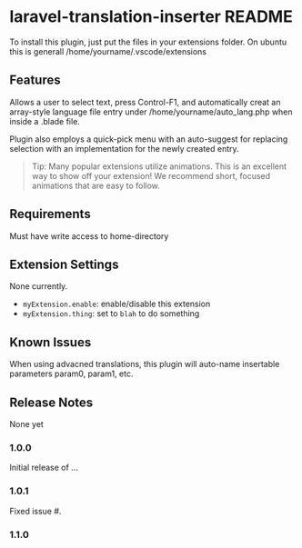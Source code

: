# laravel-translation-inserter README

To install this plugin, just put the files in your extensions folder. On ubuntu this is generall /home/yourname/.vscode/extensions

## Features

Allows a user to select text, press Control-F1, and automatically creat an array-style language file entry under /home/yourname/auto_lang.php when inside a .blade file.

Plugin also employs a quick-pick menu with an auto-suggest for replacing selection with an implementation for the newly created entry.


> Tip: Many popular extensions utilize animations. This is an excellent way to show off your extension! We recommend short, focused animations that are easy to follow.

## Requirements

Must have write access to home-directory

## Extension Settings

None currently.

* `myExtension.enable`: enable/disable this extension
* `myExtension.thing`: set to `blah` to do something

## Known Issues

When using advacned translations, this plugin will auto-name insertable parameters param0, param1, etc. 

## Release Notes

None yet

### 1.0.0

Initial release of ...

### 1.0.1

Fixed issue #.

### 1.1.0
